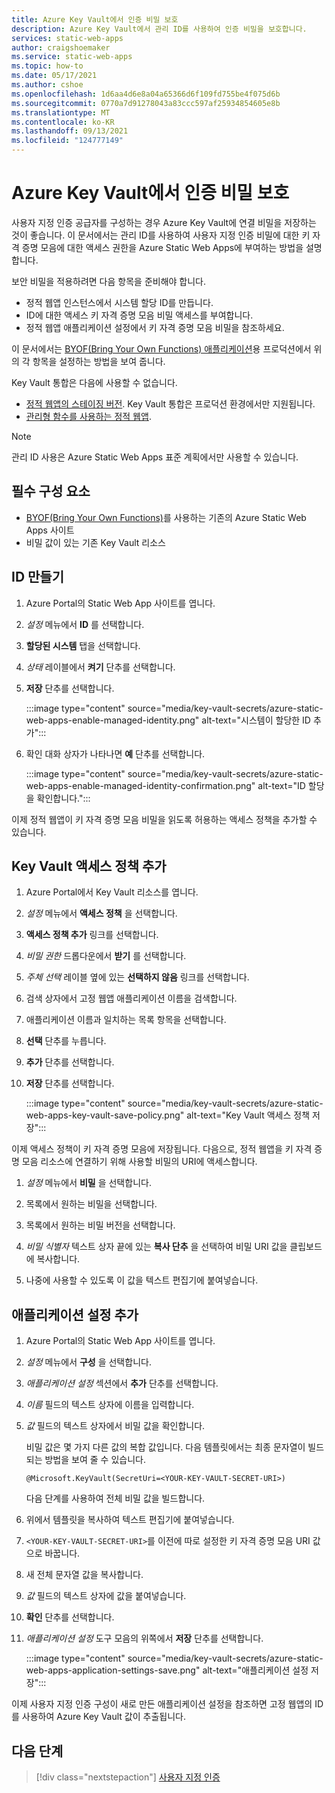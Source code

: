 ```yaml
---
title: Azure Key Vault에서 인증 비밀 보호
description: Azure Key Vault에서 관리 ID를 사용하여 인증 비밀을 보호합니다.
services: static-web-apps
author: craigshoemaker
ms.service: static-web-apps
ms.topic: how-to
ms.date: 05/17/2021
ms.author: cshoe
ms.openlocfilehash: 1d6aa4d6e8a04a65366d6f109fd755be4f075d6b
ms.sourcegitcommit: 0770a7d91278043a83ccc597af25934854605e8b
ms.translationtype: MT
ms.contentlocale: ko-KR
ms.lasthandoff: 09/13/2021
ms.locfileid: "124777149"
---
```

# <a name="securing-authentication-secrets-in-azure-key-vault"></a>Azure Key Vault에서 인증 비밀 보호

사용자 지정 인증 공급자를 구성하는 경우 Azure Key Vault에 연결 비밀을 저장하는 것이 좋습니다. 이 문서에서는 관리 ID를 사용하여 사용자 지정 인증 비밀에 대한 키 자격 증명 모음에 대한 액세스 권한을 Azure Static Web Apps에 부여하는 방법을 설명합니다.

보안 비밀을 적용하려면 다음 항목을 준비해야 합니다.

- 정적 웹앱 인스턴스에서 시스템 할당 ID를 만듭니다.
- ID에 대한 액세스 키 자격 증명 모음 비밀 액세스를 부여합니다.
- 정적 웹앱 애플리케이션 설정에서 키 자격 증명 모음 비밀을 참조하세요.

이 문서에서는 [BYOF(Bring Your Own Functions) 애플리케이션](./functions-bring-your-own.md)용 프로덕션에서 위의 각 항목을 설정하는 방법을 보여 줍니다.

Key Vault 통합은 다음에 사용할 수 없습니다.

- [정적 웹앱의 스테이징 버전](./review-publish-pull-requests.md). Key Vault 통합은 프로덕션 환경에서만 지원됩니다.
- [관리형 함수를 사용하는 정적 웹앱](./apis.md).

> [!NOTE]
> 관리 ID 사용은 Azure Static Web Apps 표준 계획에서만 사용할 수 있습니다.

## <a name="prerequisites"></a>필수 구성 요소

- [BYOF(Bring Your Own Functions)](./functions-bring-your-own.md)를 사용하는 기존의 Azure Static Web Apps 사이트
- 비밀 값이 있는 기존 Key Vault 리소스

## <a name="create-identity"></a>ID 만들기

1. Azure Portal의 Static Web App 사이트를 엽니다.

1. _설정_ 메뉴에서 **ID** 를 선택합니다.

1. **할당된 시스템** 탭을 선택합니다.

1. _상태_ 레이블에서 **켜기** 단추를 선택합니다.

1. **저장** 단추를 선택합니다.

    :::image type="content" source="media/key-vault-secrets/azure-static-web-apps-enable-managed-identity.png" alt-text="시스템이 할당한 ID 추가":::

1. 확인 대화 상자가 나타나면 **예** 단추를 선택합니다.

    :::image type="content" source="media/key-vault-secrets/azure-static-web-apps-enable-managed-identity-confirmation.png" alt-text="ID 할당을 확인합니다.":::

이제 정적 웹앱이 키 자격 증명 모음 비밀을 읽도록 허용하는 액세스 정책을 추가할 수 있습니다.

## <a name="add-a-key-vault-access-policy"></a>Key Vault 액세스 정책 추가

1. Azure Portal에서 Key Vault 리소스를 엽니다.

1. _설정_ 메뉴에서 **액세스 정책** 을 선택합니다.

1. **액세스 정책 추가** 링크를 선택합니다.

1. _비밀 권한_ 드롭다운에서 **받기** 를 선택합니다.

1. _주체 선택_ 레이블 옆에 있는 **선택하지 않음** 링크를 선택합니다.

1. 검색 상자에서 고정 웹앱 애플리케이션 이름을 검색합니다.

1. 애플리케이션 이름과 일치하는 목록 항목을 선택합니다.

1. **선택** 단추를 누릅니다.

1. **추가** 단추를 선택합니다.

1. **저장** 단추를 선택합니다.

    :::image type="content" source="media/key-vault-secrets/azure-static-web-apps-key-vault-save-policy.png" alt-text="Key Vault 액세스 정책 저장":::

이제 액세스 정책이 키 자격 증명 모음에 저장됩니다. 다음으로, 정적 웹앱을 키 자격 증명 모음 리소스에 연결하기 위해 사용할 비밀의 URI에 액세스합니다.

1. _설정_ 메뉴에서 **비밀** 을 선택합니다.

1. 목록에서 원하는 비밀을 선택합니다.

1. 목록에서 원하는 비밀 버전을 선택합니다.

1. _비밀 식별자_ 텍스트 상자 끝에 있는 **복사 단추** 을 선택하여 비밀 URI 값을 클립보드에 복사합니다.

1. 나중에 사용할 수 있도록 이 값을 텍스트 편집기에 붙여넣습니다.

## <a name="add-application-setting"></a>애플리케이션 설정 추가

1. Azure Portal의 Static Web App 사이트를 엽니다.

1. _설정_ 메뉴에서 **구성** 을 선택합니다.

1. _애플리케이션 설정_ 섹션에서 **추가** 단추를 선택합니다.

1. _이름_ 필드의 텍스트 상자에 이름을 입력합니다.

1. _값_ 필드의 텍스트 상자에서 비밀 값을 확인합니다.

    비밀 값은 몇 가지 다른 값의 복합 값입니다. 다음 템플릿에서는 최종 문자열이 빌드되는 방법을 보여 줄 수 있습니다.

    ```text
    @Microsoft.KeyVault(SecretUri=<YOUR-KEY-VAULT-SECRET-URI>)
    ```

    다음 단계를 사용하여 전체 비밀 값을 빌드합니다.

1. 위에서 템플릿을 복사하여 텍스트 편집기에 붙여넣습니다.

1. `<YOUR-KEY-VAULT-SECRET-URI>`를 이전에 따로 설정한 키 자격 증명 모음 URI 값으로 바꿉니다.

1. 새 전체 문자열 값을 복사합니다.

1. _값_ 필드의 텍스트 상자에 값을 붙여넣습니다.

1. **확인** 단추를 선택합니다.

1. _애플리케이션 설정_ 도구 모음의 위쪽에서 **저장** 단추를 선택합니다.

    :::image type="content" source="media/key-vault-secrets/azure-static-web-apps-application-settings-save.png" alt-text="애플리케이션 설정 저장":::

이제 사용자 지정 인증 구성이 새로 만든 애플리케이션 설정을 참조하면 고정 웹앱의 ID를 사용하여 Azure Key Vault 값이 추출됩니다.

## <a name="next-steps"></a>다음 단계

> [!div class="nextstepaction"]
> [사용자 지정 인증](./authentication-custom.md)
